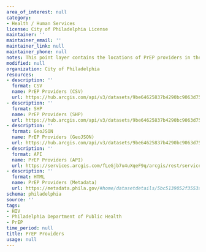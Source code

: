 ```yaml
---
area_of_interest: null
category:
- Health / Human Services
license: City of Philadelphia License
maintainer: ''
maintainer_email: ''
maintainer_link: null
maintainer_phone: null
notes: This point layer contains the locations of PrEP providers in the City of Philadelphia.
modified: null
organization: City of Philadelphia
resources:
- description: ''
  format: CSV
  name: PrEP Providers (CSV)
  url: https://hub.arcgis.com/api/v3/datasets/9be64625837b4290bc9063d75be1b27a_0/downloads/data?format=csv&spatialRefId=2272&where=1%3D1
- description: ''
  format: SHP
  name: PrEP Providers (SHP)
  url: https://hub.arcgis.com/api/v3/datasets/9be64625837b4290bc9063d75be1b27a_0/downloads/data?format=shp&spatialRefId=2272&where=1%3D1
- description: ''
  format: GeoJSON
  name: PrEP Providers (GeoJSON)
  url: https://hub.arcgis.com/api/v3/datasets/9be64625837b4290bc9063d75be1b27a_0/downloads/data?format=geojson&spatialRefId=4326&where=1%3D1
- description: ''
  format: API
  name: PrEP Providers (API)
  url: https://services.arcgis.com/fLeGjb7u4uXqeF9q/arcgis/rest/services/PrEP_PROVIDERS/FeatureServer/0/query?outFields=*&where=1%3D1
- description: ''
  format: HTML
  name: PrEP Providers (Metadata)
  url: https://metadata.phila.gov/#home/datasetdetails/5bc5139052f3553adb2f162c/representationdetails/5bc5139652f3553adb2f1634/
schema: philadelphia
source: ''
tags:
- HIV
- Philadelphia Department of Public Health
- PrEP
time_period: null
title: PrEP Providers
usage: null
---
```

